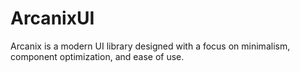 # ArcanixUI
Arcanix is a modern UI library designed with a focus on minimalism, component optimization, and ease of use. 
